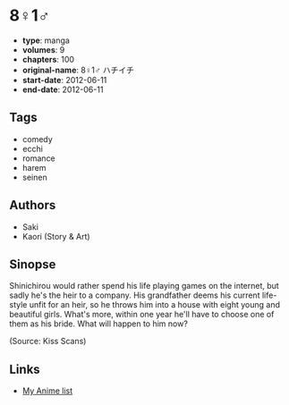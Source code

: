 # 8♀1♂

-   **type**: manga
-   **volumes**: 9
-   **chapters**: 100
-   **original-name**: 8♀1♂ ハチイチ
-   **start-date**: 2012-06-11
-   **end-date**: 2012-06-11

## Tags

-   comedy
-   ecchi
-   romance
-   harem
-   seinen

## Authors

-   Saki
-   Kaori (Story & Art)

## Sinopse

Shinichirou would rather spend his life playing games on the internet, but sadly he's the heir to a company. His grandfather deems his current life-style unfit for an heir, so he throws him into a house with eight young and beautiful girls. What's more, within one year he'll have to choose one of them as his bride. What will happen to him now?

(Source: Kiss Scans)

## Links

-   [My Anime list](https://myanimelist.net/manga/39335/8%E2%99%801%E2%99%82)
